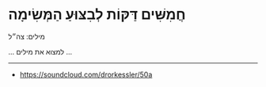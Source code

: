 # חֲמִשִּׁים דַּקּוֹת לְבִצּוּעַ הַמְּשִׂימָה

מילים: צה״ל

... למצוא את מילים ...

---
- https://soundcloud.com/drorkessler/50a
